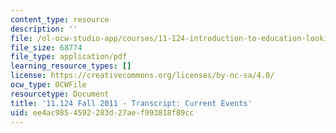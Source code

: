 ```yaml
---
content_type: resource
description: ''
file: /ol-ocw-studio-app/courses/11-124-introduction-to-education-looking-forward-and-looking-back-on-education-fall-2011/ee4ac9854592283d27aef993818f89cc_MIT11_124F11_current_events.pdf
file_size: 68774
file_type: application/pdf
learning_resource_types: []
license: https://creativecommons.org/licenses/by-nc-sa/4.0/
ocw_type: OCWFile
resourcetype: Document
title: '11.124 Fall 2011 - Transcript: Current Events'
uid: ee4ac985-4592-283d-27ae-f993818f89cc
---
```

